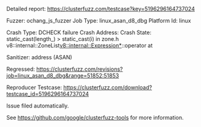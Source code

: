 Detailed report: https://clusterfuzz.com/testcase?key=5196296164737024

Fuzzer: ochang_js_fuzzer
Job Type: linux_asan_d8_dbg
Platform Id: linux

Crash Type: DCHECK failure
Crash Address: 
Crash State:
  static_cast<unsigned>(length_) > static_cast<unsigned>(i) in zone.h
  v8::internal::ZoneList<v8::internal::Expression*>::operator
  at
  
Sanitizer: address (ASAN)

Regressed: https://clusterfuzz.com/revisions?job=linux_asan_d8_dbg&range=51852:51853

Reproducer Testcase: https://clusterfuzz.com/download?testcase_id=5196296164737024

Issue filed automatically.

See https://github.com/google/clusterfuzz-tools for more information.